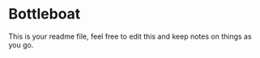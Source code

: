 Bottleboat
==========

This is your readme file, feel free to edit this and keep notes on things as
you go.
